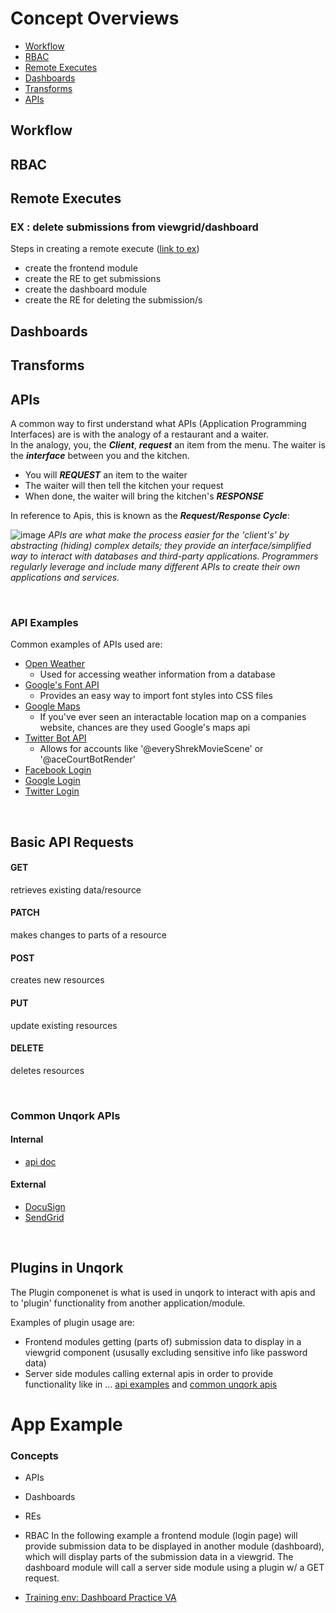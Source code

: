 # Concept Overviews
* [Workflow](#workflow)
* [RBAC](#rbac)
* [Remote Executes](#remote-executes)
* [Dashboards](#dashboards)
* [Transforms](#transforms)
* [APIs](#apis)

## Workflow

## RBAC

## Remote Executes

### EX : delete submissions from viewgrid/dashboard
Steps in creating a remote execute ([link to ex](https://docs.unqork.io/Content/G-Common_Configs/G01-Dashboards/G01012-Dashboard_Remote_Delete.htm?Highlight=delete%20submission))
- create the frontend module
- create the RE to get submissions
- create the dashboard module
- create the RE for deleting the submission/s


## Dashboards


## Transforms

## APIs 
A common way to first understand what APIs (Application Programming Interfaces) are is with the analogy of a restaurant and a waiter. <br>
In the analogy, you, the ***Client***, ***request*** an item from the menu. The waiter is the ***interface*** between you and the kitchen. <br>
* You will ***REQUEST*** an item to the waiter
* The waiter will then tell the kitchen your request
* When done, the waiter will bring the kitchen's ***RESPONSE***

In reference to Apis, this is known as the ***Request/Response Cycle***:

![image](https://user-images.githubusercontent.com/99841849/199265199-5ae84c17-af69-474f-81e6-13d3dfb07893.png)
*APIs are what make the process easier for the 'client's' by abstracting (hiding) complex details; they provide an interface/simplified way to interact with databases and third-party applications. Programmers regularly leverage and include many different APIs to create their own applications and services.*

<br>

### API Examples
Common examples of APIs used are:
* [Open Weather](https://openweathermap.org/)
  * Used for accessing weather information from a database
* [Google's Font API](https://developers.google.com/fonts?csw=1)
  * Provides an easy way to import font styles into CSS files
* [Google Maps](https://developers.google.com/maps)
  * If you've ever seen an interactable location map on a companies website, chances are they used Google's maps api
* [Twitter Bot API](https://developer.twitter.com/en/docs/tutorials/how-to-create-a-twitter-bot-with-twitter-api-v2)
  * Allows for accounts like '@everyShrekMovieScene' or '@aceCourtBotRender'
* [Facebook Login](https://developers.facebook.com/docs/facebook-login/)   
* [Google Login](https://developers.google.com/identity/sign-in/web/sign-in)
* [Twitter Login](https://developer.twitter.com/en/docs/authentication/guides/log-in-with-twitter)

<br>

## Basic API Requests
#### GET
retrieves existing data/resource

#### PATCH
makes changes to parts of a resource

#### POST 
creates new resources

#### PUT
update existing resources

#### DELETE
deletes resources

<br>

### Common Unqork APIs
#### Internal
* [api doc](https://developers.unqork.io/#tag/Applications)

#### External
* [DocuSign](https://developers.docusign.com/)
* [SendGrid](https://docs.sendgrid.com/for-developers/sending-email/api-getting-started)

<br>

## Plugins in Unqork
The Plugin componenet is what is used in unqork to interact with apis and to 'plugin' functionality from another application/module. 

Examples of plugin usage are: 
- Frontend modules getting (parts of) submission data to display in a viewgrid component (ususally excluding sensitive info like password data)
- Server side modules calling external apis in order to provide functionality like in ... [api examples](#api-examples) and [common unqork apis](#common-unqork-apis)




# App Example 
### Concepts
* APIs
* Dashboards
* REs
* RBAC
In the following example a frontend module (login page) will provide submission data to be displayed in another module (dashboard), which will display parts of the submission data in a viewgrid. The dashboard module will call a server side module using a plugin w/ a GET request. 

* [Training env: Dashboard Practice VA](https://training.unqork.io/workspaces/5ec846299cc11b020f495f2c/applications/635c216cb1634555964efe54/modules)




